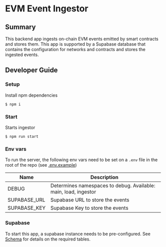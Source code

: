 # EVM Event Ingestor

## Summary

This backend app ingests on-chain EVM events emitted by smart contracts and stores them.
This app is supported by a Supabase database that contains the configuration for networks and contracts and stores the ingested events.

## Developer Guide

### Setup

Install npm dependencies

```shell
$ npm i
```

### Start

Starts ingestor

```shell
$ npm run start
```

### Env vars

To run the server, the following env vars need to be set on a `.env` file in the root of the repo (see [.env.example](/.env.example))

| Name         | Description                                                     |
| ------------ | --------------------------------------------------------------- |
| DEBUG        | Determines namespaces to debug. Available: main, load, ingestor |
| SUPABASE_URL | Supabase URL to store the events                                |
| SUPABASE_KEY | Supabase Key to store the events                                |

### Supabase

To start this app, a supabase instance needs to be pre-configured.
See [Schema](./SCHEMA.md) for details on the required tables.
